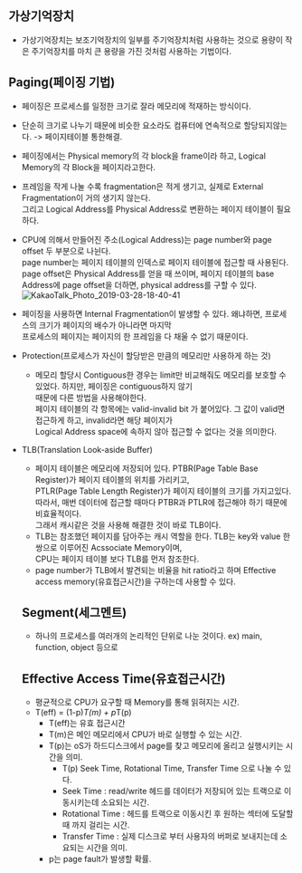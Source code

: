 ## 가상기억장치
* 가상기억장치는 보조기억장치의 일부를 주기억장치처럼 사용하는 것으로 용량이 작은 주기억장치를 마치 큰 용량을 가진 것처럼 사용하는 기법이다.
## Paging(페이징 기법)
* 페이징은 프로세스를 일정한 크기로 잘라 메모리에 적재하는 방식이다. 
* 단순히 크기로 나누기 때문에 비슷한 요소라도 컴퓨터에 연속적으로 할당되지않는다. -> 페이지테이블 통한해결.
* 페이징에서는 Physical memory의 각 block을 frame이라 하고, Logical Memory의 각 Block을 페이지라고한다.
* 프레임을 작게 나눌 수록 fragmentation은 적게 생기고, 실제로 External Fragmentation이 거의 생기지 않는다.  
그리고 Logical Address를 Physical Address로 변환하는 페이지 테이블이 필요하다.
* CPU에 의해서 만들어진 주소(Logical Address)는 page number와 page offset 두 부분으로 나뉜다.  
  page number는 페이지 테이블의 인덱스로 페이지 테이블에 접근할 때 사용된다.  
  page offset은 Physical Address를 얻을 때 쓰이며, 페이지 테이블의 base Address에 page offset을 더하면, physical address를 구할 수 있다.  
  ![KakaoTalk_Photo_2019-03-28-18-40-41](https://user-images.githubusercontent.com/21151247/55147068-123f0480-5189-11e9-9311-fa1c1dc98fa1.jpeg)

* 페이징을 사용하면 Internal Fragmentation이 발생할 수 있다. 왜냐하면, 프로세스의 크기가 페이지의 배수가 아니라면 마지막   
  프로세스의 페이지는 페이지의 한 프레임을 다 채울 수 없기 때문이다.
* Protection(프로세스가 자신이 할당받은 만큼의 메모리만 사용하게 하는 것)
  - 메모리 할당시 Contiguous한 경우는 limit만 비교해줘도 메모리를 보호할 수 있었다. 하지만, 페이징은 contiguous하지 않기  
    때문에 다른 방법을 사용해야한다.  
    페이지 테이블의 각 항목에는 valid-invalid bit 가 붙어있다. 그 값이 valid면 접근하게 하고, invalid라면 해당 페이지가  
    Logical Address space에 속하지 않아 접근할 수 없다는 것을 의미한다.
* TLB(Translation Look-aside Buffer)
  - 페이지 테이블은 메모리에 저장되어 있다. PTBR(Page Table Base Register)가 페이지 테이블의 위치를 가리키고,  
    PTLR(Page Table Length Register)가 페이지 테이블의 크기를 가지고있다.  
    따라서, 매번 데이터에 접근할 때마다 PTBR과 PTLR에 접근해야 하기 때문에 비효율적이다.  
    그래서 캐시같은 것을 사용해 해결한 것이 바로 TLB이다.  
  - TLB는 참조했던 페이지를 담아주는 캐시 역할을 한다. TLB는 key와 value 한쌍으로 이루어진 Acssociate Memory이며,  
    CPU는 페이지 테이블 보다 TLB를 먼저 참조한다.
  - page number가 TLB에서 발견되는 비율을 hit ratio라고 하며 Effective access memory(유효접근시간)을 구하는데 사용할 수 있다.
  
  ## Segment(세그멘트)
  * 하나의 프로세스를 여러개의 논리적인 단위로 나눈 것이다. ex) main, function, object 등으로
  
  ## Effective Access Time(유효접근시간)
  * 평균적으로 CPU가 요구할 때 Memory를 통해 읽혀지는 시간.
  * T(eff) = (1-p)*T(m) + p*T(p)
    - T(eff)는 유효 접근시간
    - T(m)은 메인 메모리에서 CPU가 바로 실행할 수 있는 시간.
    - T(p)는 oS가 하드디스크에서 page를 찾고 메모리에 올리고 실행시키는 시간을 의미.
      + T(p) Seek Time, Rotational Time, Transfer Time 으로 나눌 수 있다.
      + Seek Time : read/write 헤드를 데이터가 저장되어 있는 트랙으로 이동시키는데 소요되는 시간.
      + Rotational Time : 헤드를 트랙으로 이동시킨 후 원하는 섹터에 도달할 때 까지 걸리는 시간.
      + Transfer Time : 실제 디스크로 부터 사용자의 버퍼로 보내지는데 소요되는 시간을 의미.
    - p는 page fault가 발생할 확률.
    
    
  
  
